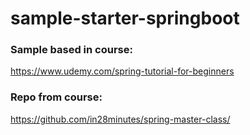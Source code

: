 # sample-starter-springboot

### Sample based in course:
https://www.udemy.com/spring-tutorial-for-beginners

### Repo from course:
https://github.com/in28minutes/spring-master-class/
